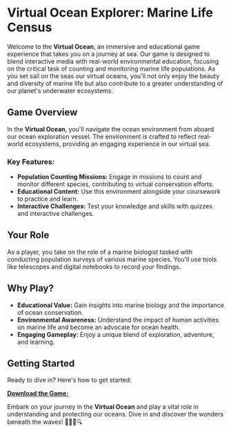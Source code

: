 # Virtual Ocean Explorer: Marine Life Census

Welcome to the **Virtual Ocean**, an immersive and educational game experience that takes you on a journey at sea. Our game is designed to blend interactive media with real-world environmental education, focusing on the critical task of counting and monitoring marine life populations. As you set sail on the seas our virtual oceans, you'll not only enjoy the beauty and diversity of marine life but also contribute to a greater understanding of our planet's underwater ecosystems.

## Game Overview

In the **Virtual Ocean**, you'll navigate the ocean environment from aboard our ocean exploration vessel. The environment is crafted to reflect real-world ecosystems, providing an engaging experience in our virtual sea.

### Key Features:


- **Population Counting Missions:** Engage in missions to count and monitor different species, contributing to virtual conservation efforts.
- **Educational Content:** Use this environment alongside your coursework to practice and learn.
- **Interactive Challenges:** Test your knowledge and skills with quizzes and interactive challenges.

## Your Role

As a player, you take on the role of a marine biologist tasked with conducting population surveys of various marine species. You'll use tools like telescopes and digital notebooks to record your findings.

## Why Play?

- **Educational Value:** Gain insights into marine biology and the importance of ocean conservation.
- **Environmental Awareness:** Understand the impact of human activities on marine life and become an advocate for ocean health.
- **Engaging Gameplay:** Enjoy a unique blend of exploration, adventure, and learning.

## Getting Started

Ready to dive in? Here's how to get started:

[**Download the Game:**](virtual-ocean-setup.md)

Embark on your journey in the **Virtual Ocean** and play a vital role in understanding and protecting our oceans. Dive in and discover the wonders beneath the waves! 🌊🐠🐬🔍
